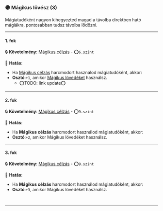 ### 🟣 Mágikus lövész (3)

Mágiatudóként nagyon kihegyezted magad a távolba direktben ható mágiákra, pontosabban tudsz távolba lődözni.

---
#### 1. fok

🔒 **Követelmény**: [Mágikus célzás](../kepzettsegek/harcmodor.md) - ⭕`6.szint`

🌟 **Hatás**:
- Ha [Mágikus célzás](../kepzettsegek/harcmodor.md) harcmodort használod mágiatudóként, akkor:
- **Osztó**:`+1`, amikor [Mágikus lövedéket](../magia.arkanumok/elemi_magia.md#id%C5%91tartam)  használsz.
  - ⭕TODO: link update⭕

---
#### 2. fok

🔒 **Követelmény**: [Mágikus célzás](../kepzettsegek/harcmodor.md) - ⭕`9.szint` 

🌟 **Hatás**:
- Ha **Mágikus célzás** harcmodort használod mágiatudóként, akkor:
- **Osztó**:`+2`, amikor Mágikus lövedéket használsz.

---
#### 3. fok

🔒 **Követelmény**: [Mágikus célzás](../kepzettsegek/harcmodor.md) - ⭕`9.szint` 

🌟 **Hatás**:
- Ha **Mágikus célzás** harcmodort használod mágiatudóként, akkor:
- **Osztó**:`+3`, amikor Mágikus lövedéket használsz.

<br />

---
